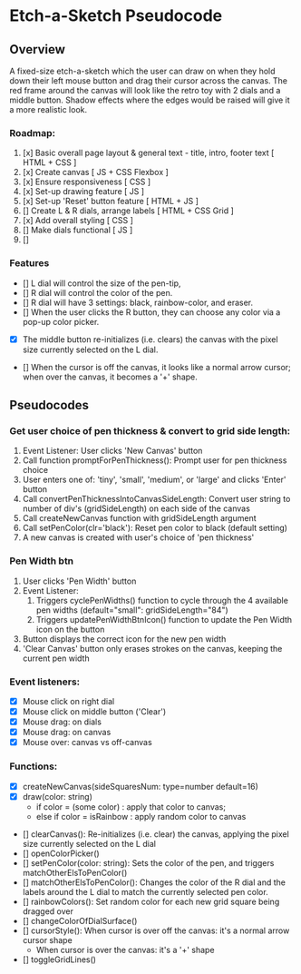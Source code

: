 # Etch-a-Sketch Pseudocode 

## Overview 
A fixed-size etch-a-sketch which the user can draw on when they hold down their left mouse button and drag their cursor across the canvas. The red frame around the canvas will look like the retro toy with 2 dials and a middle button. Shadow effects where the edges would be raised will give it a more realistic look. 

### Roadmap:
1. [x] Basic overall page layout & general text - title, intro, footer text [ HTML + CSS ]
2. [x] Create canvas [ JS + CSS Flexbox ]
3. [x] Ensure responsiveness [ CSS ]
4. [x] Set-up drawing feature [ JS ]
5. [x] Set-up 'Reset' button feature [ HTML + JS ]
6. [] Create L & R dials, arrange labels [ HTML + CSS Grid ]
7. [x] Add overall styling [ CSS ]
8. [] Make dials functional [ JS ]
9. [] 

### Features
- [] L dial will control the size of the pen-tip, 
- [] R dial will control the color of the pen. 
- [] R dial will have 3 settings: black, rainbow-color, and eraser.
- [] When the user clicks the R button, they can choose any color via a pop-up color picker. 
- [x] The middle button re-initializes (i.e. clears) the canvas with the pixel size currently selected on the L dial.
- [] When the cursor is off the canvas, it looks like a normal arrow cursor; when over the canvas, it becomes a '+' shape.

## Pseudocodes

### Get user choice of pen thickness & convert to grid side length:
1. Event Listener: User clicks 'New Canvas' button
2. Call function promptForPenThickness(): Prompt user for pen thickness choice
3. User enters one of: 'tiny', 'small', 'medium', or 'large' and clicks 'Enter' button
4. Call convertPenThicknessIntoCanvasSideLength: Convert user string to number of div's (gridSideLength) on each side of the canvas
5. Call createNewCanvas function with gridSideLength argument
6. Call setPenColor(clr='black'): Reset pen color to black (default setting)
7. A new canvas is created with user's choice of 'pen thickness'

### Pen Width btn
1. User clicks 'Pen Width' button
2. Event Listener: 
   1. Triggers cyclePenWidths() function to cycle through the 4 available pen widths (default="small": gridSideLength="84")
   2. Triggers updatePenWidthBtnIcon() function to update the Pen Width icon on the button
3. Button displays the correct icon for the new pen width
4. 'Clear Canvas' button only erases strokes on the canvas, keeping the current pen width


### Event listeners:
- [x] Mouse click on right dial
- [x] Mouse click on middle button ('Clear')
- [x] Mouse drag: on dials
- [x] Mouse drag: on canvas
- [x] Mouse over: canvas vs off-canvas

### Functions:

 - [x] createNewCanvas(sideSquaresNum: type=number default=16)
 - [x] draw(color: string)
   - if color = (some color) : apply that color to canvas; 
   - else if color = isRainbow : apply random color to canvas
 - [] clearCanvas(): Re-initializes (i.e. clear) the canvas, applying the pixel size currently selected on the L dial
 - [] openColorPicker()
 - [] setPenColor(color: string):  Sets the color of the pen, and triggers matchOtherElsToPenColor()
 - [] matchOtherElsToPenColor():  Changes the color of the R dial and the labels around the L dial to match the currently selected pen color.
 - [] rainbowColors():  Set random color for each new grid square being dragged over
 - [] changeColorOfDialSurface()
 - [] cursorStyle():  When cursor is over off the canvas: it's a normal arrow cursor shape
   - When cursor is over the canvas: it's a '+' shape
 - [] toggleGridLines()
